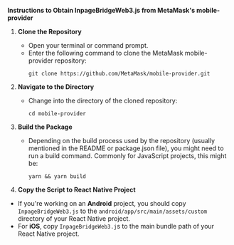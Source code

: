 **Instructions to Obtain InpageBridgeWeb3.js from MetaMask's mobile-provider**

1. **Clone the Repository**

   - Open your terminal or command prompt.
   - Enter the following command to clone the MetaMask mobile-provider repository:
     ```
     git clone https://github.com/MetaMask/mobile-provider.git
     ```

2. **Navigate to the Directory**

   - Change into the directory of the cloned repository:
     ```
     cd mobile-provider
     ```

3. **Build the Package**

   - Depending on the build process used by the repository (usually mentioned in the README or package.json file), you might need to run a build command. Commonly for JavaScript projects, this might be:
     ```
     yarn && yarn build
     ```

4. **Сopy the Script to React Native Project**

- If you're working on an **Android** project, you should copy `InpageBridgeWeb3.js` to the `android/app/src/main/assets/custom` directory of your React Native project.
- For **iOS**, copy `InpageBridgeWeb3.j`s to the main bundle path of your React Native project.
